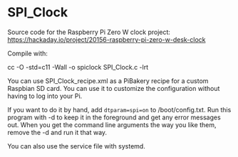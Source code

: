 # SPI_Clock
Source code for the Raspberry Pi Zero W clock project: https://hackaday.io/project/20156-raspberry-pi-zero-w-desk-clock

Compile with:

cc -O -std=c11 -Wall -o spiclock SPI_Clock.c -lrt

You can use SPI_Clock_recipe.xml as a PiBakery recipe for a custom Raspbian
SD card. You can use it to customize the configuration without having
to log into your Pi.

If you want to do it by hand, add `dtparam=spi=on` to /boot/config.txt. Run this
program with -d to keep it in the foreground and get any error messages out. When you
get the command line arguments the way you like them, remove the -d and run it that way.

You can also use the service file with systemd.
